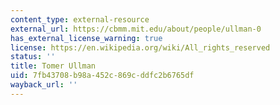 ```yaml
---
content_type: external-resource
external_url: https://cbmm.mit.edu/about/people/ullman-0
has_external_license_warning: true
license: https://en.wikipedia.org/wiki/All_rights_reserved
status: ''
title: Tomer Ullman
uid: 7fb43708-b98a-452c-869c-ddfc2b6765df
wayback_url: ''
---
```

